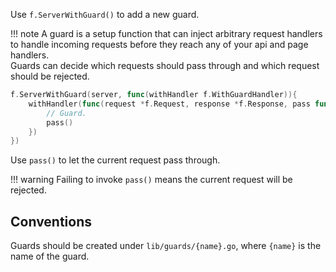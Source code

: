 Use `f.ServerWithGuard()` to add a new guard.

!!! note
	A guard is a setup function that can inject arbitrary request handlers
	to handle incoming requests before they reach any of your api and page handlers.<br/>
	Guards can decide which requests should pass through and which request should be rejected.

```go
f.ServerWithGuard(server, func(withHandler f.WithGuardHandler)){
	withHandler(func(request *f.Request, response *f.Response, pass func()) {
		// Guard.
		pass()
	})
})
```

Use `pass()` to let the current request pass through.

!!! warning
	Failing to invoke `pass()` means the current request will be rejected.


## Conventions

Guards should be created under `lib/guards/{name}.go`, where `{name}` is the name of the guard.